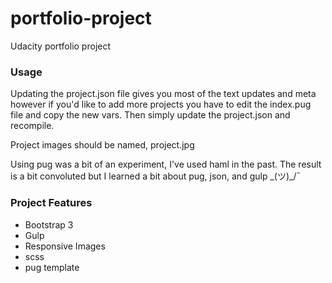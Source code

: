 # portfolio-project
Udacity portfolio project

### Usage

Updating the project.json file gives you most of the text updates and meta however if you'd like to add more projects
you have to edit the index.pug file and copy the new vars. Then simply update the project.json and recompile.

Project images should be named, project.jpg

Using pug was a bit of an experiment, I've used haml in the past.
The result is a bit convoluted but I learned a bit about pug, json, and gulp \_(ツ)_/¯

### Project Features
  - Bootstrap 3
  - Gulp
  - Responsive Images
  - scss
  - pug template

